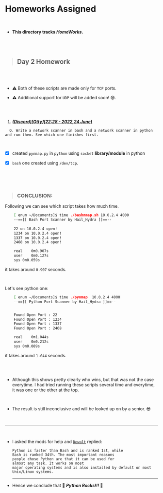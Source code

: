 # Homeworks Assigned
<br>

- __This directory tracks ___HomeWorks___.__

<br>
<br>

>## Day 2 Homework

<br>
<br>


- :warning: Both of these scripts are made only for `TCP` ports.

- :warning: Additional support for `UDP` will be added soon! :sunglasses:. 

<br>
<br>

1. ___[(Discord)[Otty][22:28 - 2022,24 June]](https://discord.com/channels/542352179059752970/986065743303016518/989937639564140604)___
 ```
   Q. Write a network scanner in bash and a network scanner in python and run them. See which one finishes first.
```
<br>

- [x] created `pynmap.py` in `python` using `socket` __library/module__ in python

- [x] `bash` one created using `/dev/tcp`.

<br>
<br>
<br>

>### CONCLUSION:

Following we can see which script takes how much time.

```bash
    [ enum ~/Documents]$ time ./bashnmap.sh 10.0.2.4 4000
    --==[[ Bash Port Scanner by Hail_Hydra ]]==--
     
    22 on 10.0.2.4 open!
    1234 on 10.0.2.4 open!
    1337 on 10.0.2.4 open!
    2468 on 10.0.2.4 open!

    real	0m0.907s
    user	0m0.127s
    sys	0m0.059s
```
it takes around `0.907` seconds.

<br>

Let's see python one:

```bash
    [ enum ~/Documents]$ time ./pynmap  10.0.2.4 4000
    --==[[ Python Port Scanner by Hail_Hydra ]]==--


    Found Open Port : 22 
    Found Open Port : 1234 
    Found Open Port : 1337 
    Found Open Port : 2468 

    real	0m1.044s
    user	0m0.212s
    sys	0m0.089s
```

it takes around `1.044` seconds.

<br>
<br>

- Although this shows pretty clearly who wins, but that was not the case everytime. I had tried running these scripts several time and everytime, it was one or the other at the top.

<br>

- The result is still inconclusive and will be looked up on by a senior. :sunglasses:

<br>

---

<br>

- I asked the mods for help and [`Dewalt`](https://github.com/Dewalt-arch/pimpmykali) replied: 

    ```text
    Python is faster than Bash and is ranked 1st, while
    Bash is ranked 34th. The most important reasons 
    people chose Python are that it can be used for
    almost any task. It works on most 
    major operating systems and is also installed by default on most
    Unix/Linux systems.
    ```
    ---

- Hence we conclude that :metal: ___Python Rocks!!!___ :metal:


